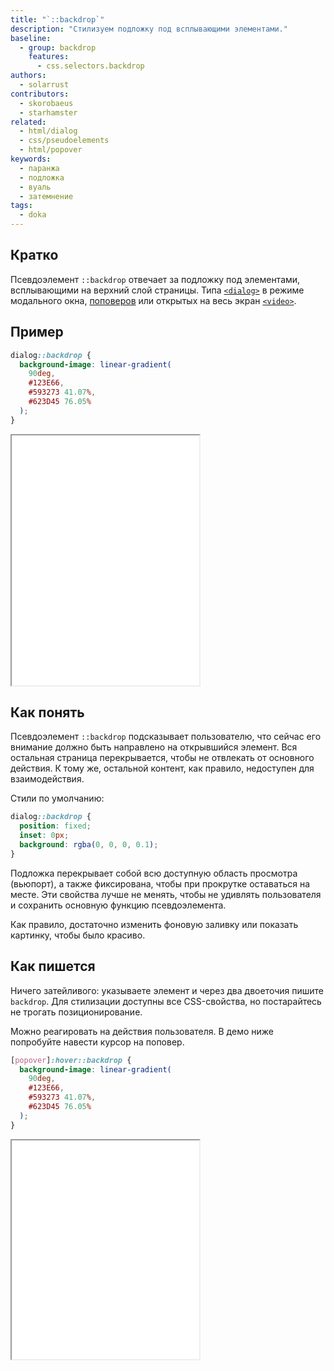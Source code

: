 ```yaml
---
title: "`::backdrop`"
description: "Стилизуем подложку под всплывающими элементами."
baseline:
  - group: backdrop
    features:
      - css.selectors.backdrop
authors:
  - solarrust
contributors:
  - skorobaeus
  - starhamster
related:
  - html/dialog
  - css/pseudoelements
  - html/popover
keywords:
  - паранжа
  - подложка
  - вуаль
  - затемнение
tags:
  - doka
---
```


## Кратко

Псевдоэлемент `::backdrop` отвечает за подложку под элементами, всплывающими на верхний слой страницы. Типа [`<dialog>`](/html/dialog/) в режиме модального окна, [поповеров](/html/popover/) или открытых на весь экран [`<video>`](/html/video/).

## Пример

```css
dialog::backdrop {
  background-image: linear-gradient(
    90deg,
    #123E66,
    #593273 41.07%,
    #623D45 76.05%
  );
}
```

<iframe title="Базовый пример" src="demos/base/" height="400"></iframe>

## Как понять

Псевдоэлемент `::backdrop` подсказывает пользователю, что сейчас его внимание должно быть направлено на открывшийся элемент. Вся остальная страница перекрывается, чтобы не отвлекать от основного действия. К тому же, остальной контент, как правило, недоступен для взаимодействия.

Стили по умолчанию:

```css
dialog::backdrop {
  position: fixed;
  inset: 0px;
  background: rgba(0, 0, 0, 0.1);
}
```

Подложка перекрывает собой всю доступную область просмотра (вьюпорт), а также фиксирована, чтобы при прокрутке оставаться на месте. Эти свойства лучше не менять, чтобы не удивлять пользователя и сохранить основную функцию псевдоэлемента.

Как правило, достаточно изменить фоновую заливку или показать картинку, чтобы было красиво.

## Как пишется

Ничего затейливого: указываете элемент и через два двоеточия пишите `backdrop`. Для стилизации доступны все CSS-свойства, но постарайтесь не трогать позиционирование.

Можно реагировать на действия пользователя. В демо ниже попробуйте навести курсор на поповер.

```css
[popover]:hover::backdrop {
  background-image: linear-gradient(
    90deg,
    #123E66,
    #593273 41.07%,
    #623D45 76.05%
  );
}
```

<iframe title="Реагируем на наведение курсора" src="demos/hover/" height="350"></iframe>

